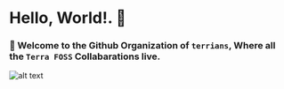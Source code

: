 # Hello, World!. 👋
### 🙋‍ Welcome to the Github Organization of `terrians`, Where all the `Terra FOSS` Collabarations live.

  ![alt text](https://media.giphy.com/media/SWoSkN6DxTszqIKEqv/giphy.gif)

<!--

**Here are some ideas to get you started:**

🙋‍♀️ A short introduction - what is your organization all about?
🌈 Contribution guidelines - how can the community get involved?
👩‍💻 Useful resources - where can the community find your docs? Is there anything else the community should know?
🍿 Fun facts - what does your team eat for breakfast?
🧙 Remember, you can do mighty things with the power of [Markdown](https://docs.github.com/github/writing-on-github/getting-started-with-writing-and-formatting-on-github/basic-writing-and-formatting-syntax)
-->
